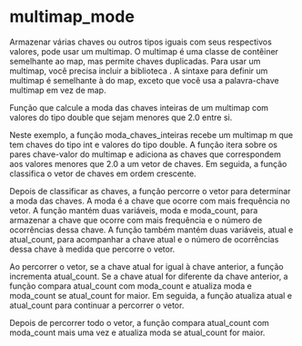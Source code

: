 # multimap_mode

Armazenar várias chaves ou outros tipos iguais com seus respectivos valores, pode usar um multimap. O multimap é uma classe de contêiner semelhante ao map, mas permite chaves duplicadas.
Para usar um multimap, você precisa incluir a biblioteca <map>. A sintaxe para definir um multimap é semelhante à do map, exceto que você usa a palavra-chave multimap em vez de map.

Função que calcule a moda das chaves inteiras de um multimap com valores do tipo double que sejam menores que 2.0 entre si.


Neste exemplo, a função moda_chaves_inteiras recebe um multimap m que tem chaves do tipo int e valores do tipo double. 
A função itera sobre os pares chave-valor do multimap e adiciona as chaves que correspondem aos valores menores que 2.0 a um vetor de chaves. 
Em seguida, a função classifica o vetor de chaves em ordem crescente.

Depois de classificar as chaves, a função percorre o vetor para determinar a moda das chaves. A moda é a chave que ocorre com mais frequência no vetor. 
A função mantém duas variáveis, moda e moda_count, para armazenar a chave que ocorre com mais frequência e o número de ocorrências dessa chave. 
A função também mantém duas variáveis, atual e atual_count, para acompanhar a chave atual e o número de ocorrências dessa chave à medida que percorre o vetor.

Ao percorrer o vetor, se a chave atual for igual à chave anterior, a função incrementa atual_count. Se a chave atual for diferente da chave anterior, 
a função compara atual_count com moda_count e atualiza moda e moda_count se atual_count for maior. Em seguida, a função atualiza atual e atual_count para continuar a percorrer o vetor.

Depois de percorrer todo o vetor, a função compara atual_count com moda_count mais uma vez e atualiza moda se atual_count for maior.
